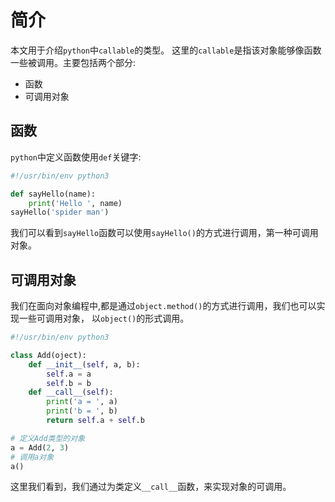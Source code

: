 # 简介

本文用于介绍`python`中`callable`的类型。
这里的`callable`是指该对象能够像函数一些被调用。主要包括两个部分:

* 函数
* 可调用对象

## 函数

`python`中定义函数使用`def`关键字:

```py
#!/usr/bin/env python3

def sayHello(name):
    print('Hello ', name)
sayHello('spider man')
```

我们可以看到`sayHello`函数可以使用`sayHello()`的方式进行调用，第一种可调用对象。

## 可调用对象

我们在面向对象编程中,都是通过`object.method()`的方式进行调用，我们也可以实现一些可调用对象，
以`object()`的形式调用。

```py
#!/usr/bin/env python3

class Add(oject):
    def __init__(self, a, b):
        self.a = a
        self.b = b
    def __call__(self):
        print('a = ', a)
        print('b = ', b)
        return self.a + self.b

# 定义Add类型的对象
a = Add(2, 3)
# 调用a对象
a()
```

这里我们看到，我们通过为类定义`__call__`函数，来实现对象的可调用。
